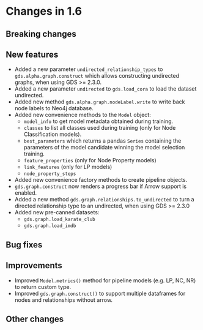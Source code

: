# Changes in 1.6


## Breaking changes


## New features

* Added a new parameter `undirected_relationship_types` to `gds.alpha.graph.construct` which allows constructing undirected graphs, when using GDS >= 2.3.0.
* Added a new parameter `undirected` to `gds.load_cora` to load the dataset undirected.
* Added new method `gds.alpha.graph.nodeLabel.write` to write back node labels to Neo4j database.
* Added new convenience methods to the `Model` object:
  * `model_info` to get model metadata obtained during training.
  * `classes` to list all classes used during training (only for Node Classification models).
  * `best_parameters` which returns a pandas `Series` containing the parameters of the model candidate winning the model selection training.
  * `feature_properties` (only for Node Property models)
  * `link_features` (only for LP models)
  * `node_property_steps`
* Added new convenience factory methods to create pipeline objects.
* `gds.graph.construct` now renders a progress bar if Arrow support is enabled.
* Added a new method `gds.graph.relationships.to_undirected` to turn a directed relationship type to an undirected, when using GDS >= 2.3.0
* Added new pre-canned datasets:
  * `gds.graph.load_karate_club`
  * `gds.graph.load_imdb`


## Bug fixes


## Improvements

* Improved `Model.metrics()` method for pipeline models (e.g. LP, NC, NR) to return custom type.
* Improved `gds.graph.construct()` to support multiple dataframes for nodes and relationships without arrow.

## Other changes
